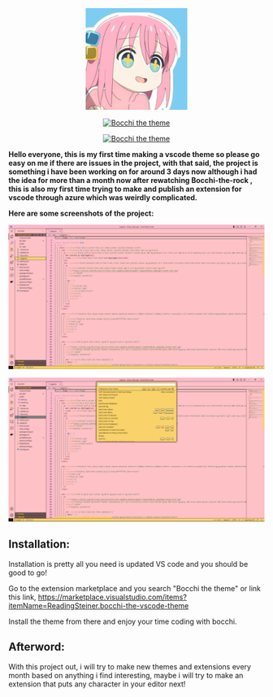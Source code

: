 <p align="center">
  <a href='' ><img src='https://github.com/Arunava-K/Bocchi-the-vscode-theme/blob/main/Bocchi-Theme-Icon.png?raw=true' 
width="200" height="200" title='Bocchi the theme' /></a>
</p>

<p align="center">
  <a href='' ><img src='https://media.discordapp.net/attachments/1120728878533595146/1125051426394087484/Bocchi_-_Readme_Text.png?width=449&height=89' title='Bocchi the theme' /></a>
</p>

<p align="center">
  <a href='https://marketplace.visualstudio.com/items?itemName=ReadingSteiner.bocchi-the-vscode-theme
' ><img src='https://img.shields.io/badge/VSCODE_Marketplace-blue' title='Bocchi the theme' /></a>
</p>

<b>Hello everyone, this is my first time making a vscode theme so please go easy on me if there are issues in the project, with that said, the project is something i have been working on for around 3 days now although i had the idea for more than a month now after rewatching Bocchi-the-rock , this is also my first time trying to make and publish an extension for vscode through azure which was weirdly complicated. </b>

**Here are some screenshots of the project:**

<p align="center">
  <a href='' ><img src='https://github.com/Arunava-K/Bocchi-the-vscode-theme/blob/main/Theme-Example%201.png?raw=true' title='Bocchi the theme' /></a>
</p>

<p align="center">
  <a href='' ><img src='https://github.com/Arunava-K/Bocchi-the-vscode-theme/blob/main/Theme-Example%202.png?raw=true' title='Bocchi the theme' /></a>
</p>

## Installation: 
Installation is pretty all you need is updated VS code and you should be good to go!

Go to the extension marketplace and you search "Bocchi the theme" or link this link, 
https://marketplace.visualstudio.com/items?itemName=ReadingSteiner.bocchi-the-vscode-theme

Install the theme from there and enjoy your time coding with bocchi.

## Afterword: 
With this project out, i will try to make new themes and extensions every month based on anything i find interesting, maybe i will try to make an extension that puts any character in your editor next! 
